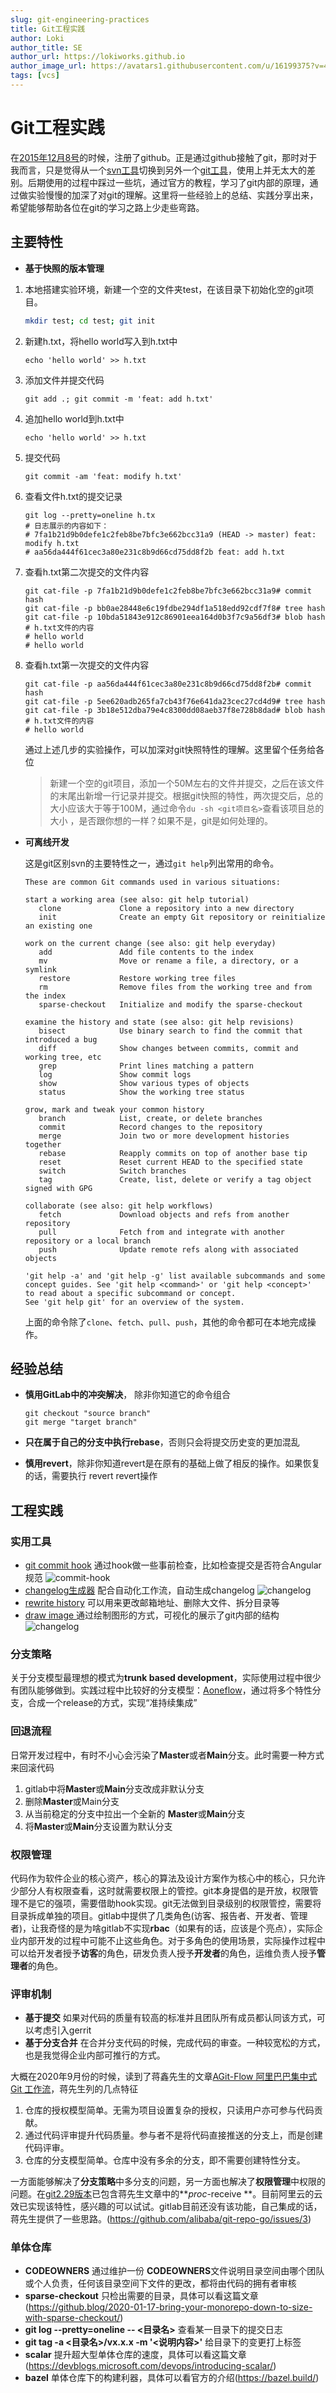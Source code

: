 ```yaml
---
slug: git-engineering-practices
title: Git工程实践
author: Loki
author_title: SE
author_url: https://lokiworks.github.io
author_image_url: https://avatars1.githubusercontent.com/u/16199375?v=4
tags: [vcs]
---
```

# Git工程实践

在[2015年12月8号](https://api.github.com/users/lokiworks)的时候，注册了github。正是通过github接触了git，那时对于我而言，只是觉得从一个[svn工具](https://tortoisesvn.net/)切换到另外一个[git工具](https://tortoisegit.org/)，使用上并无太大的差别。后期使用的过程中踩过一些坑，通过官方的教程，学习了git内部的原理，通过做实验慢慢的加深了对git的理解。这里将一些经验上的总结、实践分享出来，希望能够帮助各位在git的学习之路上少走些弯路。

## 主要特性

- **基于快照的版本管理**

1. 本地搭建实验环境，新建一个空的文件夹test，在该目录下初始化空的git项目。

   ```sh
   mkdir test; cd test; git init
   ```

2. 新建h.txt，将hello world写入到h.txt中

   ```shell
   echo 'hello world' >> h.txt
   ```

3. 添加文件并提交代码

   ```shell
   git add .; git commit -m 'feat: add h.txt'
   ```

4. 追加hello world到h.txt中

   ```shell
   echo 'hello world' >> h.txt
   ```

5. 提交代码

   ```shell
   git commit -am 'feat: modify h.txt'
   ```

6. 查看文件h.txt的提交记录

   ```shell
   git log --pretty=oneline h.tx
   # 日志展示的内容如下：
   # 7fa1b21d9b0defe1c2feb8be7bfc3e662bcc31a9 (HEAD -> master) feat: modify h.txt
   # aa56da444f61cec3a80e231c8b9d66cd75dd8f2b feat: add h.txt
   ```

7. 查看h.txt第二次提交的文件内容

   ```shell
   git cat-file -p 7fa1b21d9b0defe1c2feb8be7bfc3e662bcc31a9# commit hash
   git cat-file -p bb0ae28448e6c19fdbe294df1a518edd92cdf7f8# tree hash
   git cat-file -p 10bda51843e912c86901eea164d0b3f7c9a56df3# blob hash
   # h.txt文件的内容
   # hello world
   # hello world
   
   ```

   

8. 查看h.txt第一次提交的文件内容

   ```shell
   git cat-file -p aa56da444f61cec3a80e231c8b9d66cd75dd8f2b# commit hash
   git cat-file -p 5ee620adb265fa7cb43f76e641da23cec27cd4d9# tree hash
   git cat-file -p 3b18e512dba79e4c8300dd08aeb37f8e728b8dad# blob hash
   # h.txt文件的内容
   # hello world 
   ```

   通过上述几步的实验操作，可以加深对git快照特性的理解。这里留个任务给各位

   > 新建一个空的git项目，添加一个50M左右的文件并提交，之后在该文件的末尾出新增一行记录并提交。根据git快照的特性，两次提交后，总的大小应该大于等于100M，通过命令`du -sh <git项目名>`查看该项目总的大小 ，是否跟你想的一样？如果不是，git是如何处理的。

* **可离线开发**

  这是git区别svn的主要特性之一，通过`git help`列出常用的命令。

  ```shell
  These are common Git commands used in various situations:
  
  start a working area (see also: git help tutorial)
     clone             Clone a repository into a new directory
     init              Create an empty Git repository or reinitialize an existing one
  
  work on the current change (see also: git help everyday)
     add               Add file contents to the index
     mv                Move or rename a file, a directory, or a symlink
     restore           Restore working tree files
     rm                Remove files from the working tree and from the index
     sparse-checkout   Initialize and modify the sparse-checkout
  
  examine the history and state (see also: git help revisions)
     bisect            Use binary search to find the commit that introduced a bug
     diff              Show changes between commits, commit and working tree, etc
     grep              Print lines matching a pattern
     log               Show commit logs
     show              Show various types of objects
     status            Show the working tree status
  
  grow, mark and tweak your common history
     branch            List, create, or delete branches
     commit            Record changes to the repository
     merge             Join two or more development histories together
     rebase            Reapply commits on top of another base tip
     reset             Reset current HEAD to the specified state
     switch            Switch branches
     tag               Create, list, delete or verify a tag object signed with GPG
  
  collaborate (see also: git help workflows)
     fetch             Download objects and refs from another repository
     pull              Fetch from and integrate with another repository or a local branch
     push              Update remote refs along with associated objects
  
  'git help -a' and 'git help -g' list available subcommands and some
  concept guides. See 'git help <command>' or 'git help <concept>'
  to read about a specific subcommand or concept.
  See 'git help git' for an overview of the system.
  ```

  上面的命令除了`clone`、`fetch`、`pull`、`push`，其他的命令都可在本地完成操作。

  

## 经验总结

* **慎用GitLab中的冲突解决**， 除非你知道它的命令组合

  ```shell
  git checkout "source branch"
  git merge "target branch"
  ```

* **只在属于自己的分支中执行rebase**，否则只会将提交历史变的更加混乱
* **慎用revert**，除非你知道revert是在原有的基础上做了相反的操作。如果恢复的话，需要执行 revert revert操作

## 工程实践

### 实用工具

* [git commit hook](https://github.com/tommarshall/git-good-commit) 通过hook做一些事前检查，比如检查提交是否符合Angular规范
![commit-hook](../static/img/commit-hook.gif)
* [changelog生成器](https://github.com/git-chglog/git-chglog) 配合自动化工作流，自动生成changelog
![changelog](../static/img/chglog-init.gif)
* [rewrite history](https://github.com/newren/git-filter-repo) 可以用来更改邮箱地址、删除大文件、拆分目录等
* [draw image ](https://github.com/sensorflo/git-draw) 通过绘制图形的方式，可视化的展示了git内部的结构
![changelog](../static/img/git-draw.png)

### 分支策略

关于分支模型最理想的模式为**trunk based development**，实际使用过程中很少有团队能够做到。实践过程中比较好的分支模型：[Aoneflow](http://bos.itdks.com/7b7b1baa2f1244b8b3c2b3ae26de3eea.pdf)，通过将多个特性分支，合成一个release的方式，实现“准持续集成”

### 回退流程

日常开发过程中，有时不小心会污染了**Master**或者**Main**分支。此时需要一种方式来回滚代码

1. gitlab中将**Master**或**Main**分支改成非默认分支
2. 删除**Master**或Main分支
3. 从当前稳定的分支中拉出一个全新的 **Master**或**Main**分支
4. 将**Master**或**Main**分支设置为默认分支

### 权限管理

代码作为软件企业的核心资产，核心的算法及设计方案作为核心中的核心，只允许少部分人有权限查看，这时就需要权限上的管控。git本身提倡的是开放，权限管理不是它的强项，需要借助hook实现。git无法做到目录级别的权限管控，需要将目录拆成单独的项目。gitlab中提供了几类角色(访客、报告者、开发者、管理者)，让我奇怪的是为啥gitlab不实现**rbac**（如果有的话，应该是个亮点），实际企业内部开发的过程中可能不止这些角色。对于多角色的使用场景，实际操作过程中可以给开发者授予**访客**的角色，研发负责人授予**开发者**的角色，运维负责人授予**管理者**的角色。

### 评审机制

* **基于提交** 如果对代码的质量有较高的标准并且团队所有成员都认同该方式，可以考虑引入gerrit
* **基于分支合并** 在合并分支代码的时候，完成代码的审查。一种较宽松的方式，也是我觉得企业内部可推行的方式。

大概在2020年9月份的时候，读到了蒋鑫先生的文章[AGit-Flow 阿里巴巴集中式 Git 工作流](https://git-repo.info/zh_cn/2020/03/agit-flow-and-git-repo/)，蒋先生列的几点特征

1. 仓库的授权模型简单。无需为项目设置复杂的授权，只读用户亦可参与代码贡献。
2. 通过代码评审提升代码质量。参与者不是将代码直接推送的分支上，而是创建代码评审。
3. 仓库的分支模型简单。仓库中没有多余的分支，即不需要创建特性分支。

一方面能够解决了**分支策略**中多分支的问题，另一方面也解决了**权限管理**中权限的问题。在[git2.29版本](https://developer.aliyun.com/article/776452)已包含蒋先生文章中的***proc*-receive **。目前阿里云的云效已实现该特性，感兴趣的可以试试。gitlab目前还没有该功能，自己集成的话，蒋先生提供了一些思路。(https://github.com/alibaba/git-repo-go/issues/3)

### 单体仓库

* **CODEOWNERS** 通过维护一份 **CODEOWNERS**文件说明目录空间由哪个团队或个人负责，任何该目录空间下文件的更改，都将由代码的拥有者审核
* **sparse-checkout** 只检出需要的目录，具体可以看这篇文章(https://github.blog/2020-01-17-bring-your-monorepo-down-to-size-with-sparse-checkout/)
* **git log --pretty=oneline -- <目录名>** 查看某一目录下的提交日志
* **git tag -a <目录名>/vx.x.x -m '<说明内容>'** 给目录下的变更打上标签
* **scalar** 提升超大型单体仓库的速度，具体可以看这篇文章(https://devblogs.microsoft.com/devops/introducing-scalar/)
* **bazel** 单体仓库下的构建利器，具体可以看官方的介绍(https://bazel.build/)
